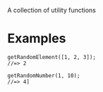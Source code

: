 A collection of utility functions

# Examples

```
getRandomElement([1, 2, 3]);
//=> 2
```

```
getRandomNumber(1, 10);
//=> 4]
```
